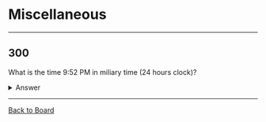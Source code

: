 # Miscellaneous

---

## 300

What is the time 9:52 PM in miliary time (24 hours clock)?

<details>
<summary>Answer</summary>
<br>
21:52
</details>

---

[Back to Board](../board.md)
